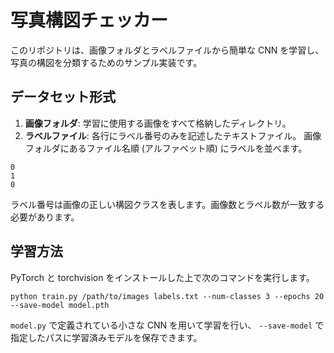# 写真構図チェッカー

このリポジトリは、画像フォルダとラベルファイルから簡単な CNN を学習し、
写真の構図を分類するためのサンプル実装です。

## データセット形式

1. **画像フォルダ**: 学習に使用する画像をすべて格納したディレクトリ。
2. **ラベルファイル**: 各行にラベル番号のみを記述したテキストファイル。
   画像フォルダにあるファイル名順 (アルファベット順) にラベルを並べます。

```
0
1
0
```

ラベル番号は画像の正しい構図クラスを表します。画像数とラベル数が一致する必要があります。

## 学習方法

PyTorch と torchvision をインストールした上で次のコマンドを実行します。

```
python train.py /path/to/images labels.txt --num-classes 3 --epochs 20 --save-model model.pth
```

`model.py` で定義されている小さな CNN を用いて学習を行い、
`--save-model` で指定したパスに学習済みモデルを保存できます。
